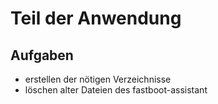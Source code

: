 # Teil der Anwendung
## Aufgaben
- erstellen der nötigen Verzeichnisse
- löschen alter Dateien des fastboot-assistant
